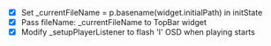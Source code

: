 - [x] Set _currentFileName = p.basename(widget.initialPath) in initState
- [x] Pass fileName: _currentFileName to TopBar widget
- [x] Modify _setupPlayerListener to flash 'I' OSD when playing starts
